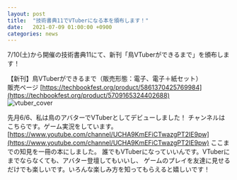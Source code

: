 ```yaml
---
layout: post
title:  "技術書典11でVTuberになる本を頒布します！"
date:   2021-07-09 01:00:00 +0900
categories: news
---
```


7/10(土)から開催の技術書典11にて、新刊「鳥VTuberができるまで」を頒布します！

【新刊】鳥VTuberができるまで（販売形態：電子、電子＋紙セット）  
販売ページ [https://techbookfest.org/product/5861370425769984](https://techbookfest.org/product/5709165324402688)  
![vtuber_cover](http://wirohakaruta.github.io/img/bird_cover.png)  

先月6/6、私は鳥のアバターでVTuberとしてデビューしました！
チャンネルはこちらです。ゲーム実況をしています。
[https://www.youtube.com/channel/UCHA9KmEFiCTwazgPT2IE9pw](https://www.youtube.com/channel/UCHA9KmEFiCTwazgPT2IE9pw)
ここまでの知見を一冊の本にしました。
誰でもVTuberになっていいんです。VTuberにまでならなくても、アバター登壇してもいいし、
ゲームのプレイを友達に見せるだけでも楽しいです。いろんな楽しみ方を知ってもらえると嬉しいです！
